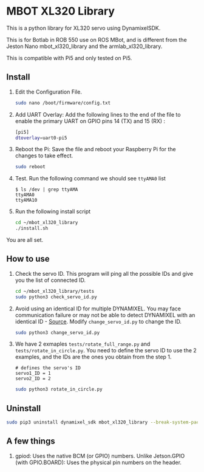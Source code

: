 # MBOT XL320 Library

This is a python library for XL320 servo using DynamixelSDK. 

This is for Botlab in ROB 550 use on ROS MBot, and is different from the Jeston Nano mbot_xl320_library and the armlab_xl320_library.

This is compatible with Pi5 and only tested on Pi5.


## Install
1. Edit the Configuration File.
    ```bash
    sudo nano /boot/firmware/config.txt
    ```
2. Add UART Overlay: Add the following lines to the end of the file to enable the primary UART on GPIO pins 14 (TX) and 15 (RX) :
    ```bash
    [pi5]
    dtoverlay=uart0-pi5
    ```
3. Reboot the Pi: Save the file and reboot your Raspberry Pi for the changes to take effect.
    ```bash
    sudo reboot
    ```
4. Test. Run the following command we should see `ttyAMA0` list
    ```
    $ ls /dev | grep ttyAMA
    ttyAMA0
    ttyAMA10
    ```
5. Run the following install script
    ```bash
    cd ~/mbot_xl320_library
    ./install.sh
    ```

You are all set.
## How to use
1. Check the servo ID. This program will ping all the possible IDs and give you the list of connected ID.
    ```bash
    cd ~/mbot_xl320_library/tests
    sudo python3 check_servo_id.py
    ```
2. Avoid using an identical ID for multiple DYNAMIXEL. You may face communication failure or may not be able to detect DYNAMIXEL with an identical ID - [Source](https://emanual.robotis.com/docs/en/dxl/x/xl320/#id). Modify `change_servo_id.py` to change the ID.
    ```bash
    sudo python3 change_servo_id.py
    ```
2. We have 2 exmaples `tests/rotate_full_range.py` and `tests/rotate_in_circle.py`. You need to define the servo ID to use the 2 examples, and the IDs are the ones you obtain from the step 1.
    ```python3
    # defines the servo's ID
    servo1_ID = 1
    servo2_ID = 2
    ```
    ```bash
    sudo python3 rotate_in_circle.py
    ```
## Uninstall
```bash
sudo pip3 uninstall dynamixel_sdk mbot_xl320_library --break-system-packages
```
## A few things
1. gpiod: Uses the native BCM (or GPIO) numbers. Unlike Jetson.GPIO (with GPIO.BOARD): Uses the physical pin numbers on the header.